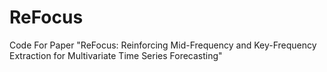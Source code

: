 # ReFocus
Code For Paper "ReFocus: Reinforcing Mid-Frequency and Key-Frequency Extraction for Multivariate Time Series Forecasting"
